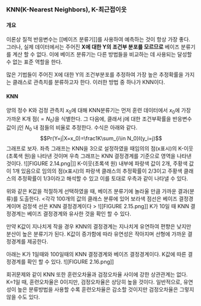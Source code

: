 ### KNN(K-Nearest Neighbors), K-최근접이웃

#### 개요
이론상 질적 반응변수는 [[베이즈 분류기]]를 사용하여 예측하는 것이 항상 가장 좋다. 그러나, 실제 데이터에서는 주어진 **X에 대한 Y의 조건부 분포를 모르므로** 베이즈 분류기를 계산 할 수 없다. 이에 베이즈 분류기는 다른 방법들을 비교하는 데 사용되는 달성할 수 없는 표준 역할을 한다. 

많은 기법들이 주어진 X에 대한 Y의 조건부분포를 추정하여 가장 높은 추정확률을 가지는 클래스로 관측치를 분류하고자 한다. 이러한 방법 중 하나가 KNN이다. 

#### KNN
양의 정수 K와 검정 관측치 $x_0$에 대해 KNN분류기는 먼저 훈련 데이터에서 $x_0$에 가장 가까운 K개 점$(=N_0)$을 식별한다. 그 다음에, 클래서 j에 대한 조건부확률을 반응변수 값이 j인 $N_0$ 내 점들의 비율로 추정한다. 수식은 아래와 같다.$$Pr(Y=j|X=x_0)=\frac1K\sum_{i\in N_0}I(y_i=j)$$
그래프로 보자. 좌측 그래프는 KNN을 3으로 설정하였을 때임의의 점(x표시)의 K-이웃(초록색 원)을 나타낸 것이며 우측 그래프는 KNN 결정경계를 기준으로 영역을 나타낸 것이다.
![[FIGURE 2.14.png|]]
K-이웃(초록색 원) 내부에 파랑색 값이 2개, 주황색 값이 1개 있음으로 임의의 점(x표시)의 파랑색 클래스의 추정확률이 2/3이고 주황색 클래스의 추정확률이 1/3이라고 해석할 수 있고 이를 토대로 우측과 같이 나타낼 수 있다. 

위와 같은 K값을 적절하게 선택하였을 때, 베이즈 분류기에 놀라울 만큼 가까운 결과(분류)를 도출한다. 
<각각 100개의 값의 클래스 분류에 있어 보라색 점선은 베이즈 결정경계이며 검정색 선은 KNN 결정경계이다 >
![[FIGURE 2.15.png]]
K가 10일 때 KNN 결정경계는 베이즈 결정경계와 유사한 것을 확인 할 수 있다.

만약 K값이 지나치게 작을 경우 KNN의 결정경계는 지나치게 유연하여 편향은 낮지만 분산이 높은 분류기가 된다. 
K값이 증가함에 따라 유연성은 작아지며 선형에 가까운 결정경계를 제공한다.

아래는 K가 1일때와 100일때의 KNN 결정경계와 베이즈 결정경계이다. K값에 따른 결정경계를 확인 할 수 있다.
![[FIGURE 2.16.png]]

회귀문제와 같이 KNN 또한 훈련오차율과 검정오차율 사이에 강한 상관관계는 없다. K=1일 때, 훈련오차율은 0이지만, 검정오차율은 상당히 높을 것이다. 일반적으로, 유연성이 높은 분류방법을 사용할 수록 훈련오차율은 감소할 것이지만 검정오차율은 그렇지 않을 수도 있다.